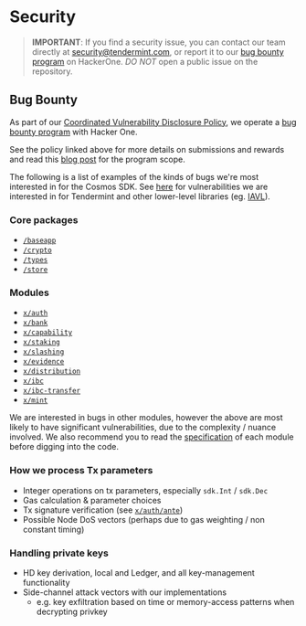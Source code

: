 # Security

> **IMPORTANT**: If you find a security issue, you can contact our team directly at
security@tendermint.com, or report it to our [bug bounty program](https://hackerone.com/tendermint) on HackerOne. *DO NOT* open a public issue on the repository.

## Bug Bounty

As part of our [Coordinated Vulnerability Disclosure Policy](https://tendermint.com/security), we operate a
[bug bounty program](https://hackerone.com/tendermint) with Hacker One.

See the policy linked above for more details on submissions and rewards and read
this [blog post](https://blog.cosmos.network/bug-bounty-program-for-tendermint-cosmos-833c67693586) for the program scope.

The following is a list of examples of the kinds of bugs we're most interested
in for the Cosmos SDK. See [here](https://github.com/tendermint/tendermint/blob/master/SECURITY.md) for vulnerabilities we are interested
in for Tendermint and other lower-level libraries (eg. [IAVL](https://github.com/tendermint/iavl)).

### Core packages

- [`/baseapp`](https://github.com/evdatsion/cosmos-sdk/tree/master/baseapp)
- [`/crypto`](https://github.com/evdatsion/cosmos-sdk/tree/master/crypto)
- [`/types`](https://github.com/evdatsion/cosmos-sdk/tree/master/types)
- [`/store`](https://github.com/evdatsion/cosmos-sdk/tree/master/store)

### Modules

- [`x/auth`](https://github.com/evdatsion/cosmos-sdk/tree/master/x/auth)
- [`x/bank`](https://github.com/evdatsion/cosmos-sdk/tree/master/x/bank)
- [`x/capability`](https://github.com/evdatsion/cosmos-sdk/tree/master/x/capability)
- [`x/staking`](https://github.com/evdatsion/cosmos-sdk/tree/master/x/staking)
- [`x/slashing`](https://github.com/evdatsion/cosmos-sdk/tree/master/x/slashing)
- [`x/evidence`](https://github.com/evdatsion/cosmos-sdk/tree/master/x/evidence)
- [`x/distribution`](https://github.com/evdatsion/cosmos-sdk/tree/master/x/distribution)
- [`x/ibc`](https://github.com/evdatsion/cosmos-sdk/tree/master/x/ibc)
- [`x/ibc-transfer`](https://github.com/evdatsion/cosmos-sdk/tree/master/x/ibc-transfer)
- [`x/mint`](https://github.com/evdatsion/cosmos-sdk/tree/master/x/mint)

We are interested in bugs in other modules, however the above are most likely to
have significant vulnerabilities, due to the complexity / nuance involved. We
also recommend you to read the [specification](https://github.com/evdatsion/cosmos-sdk/blob/master/docs/building-modules/README.md) of each module before digging into
the code.

### How we process Tx parameters

- Integer operations on tx parameters, especially `sdk.Int` / `sdk.Dec`
- Gas calculation & parameter choices
- Tx signature verification (see [`x/auth/ante`](https://github.com/evdatsion/cosmos-sdk/tree/master/x/auth/ante))
- Possible Node DoS vectors (perhaps due to gas weighting / non constant timing)

### Handling private keys

- HD key derivation, local and Ledger, and all key-management functionality
- Side-channel attack vectors with our implementations
  - e.g. key exfiltration based on time or memory-access patterns when decrypting privkey
